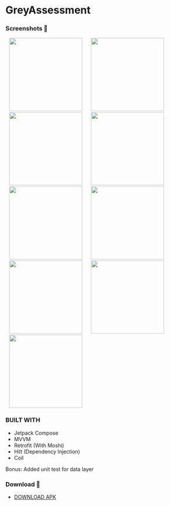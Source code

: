 # GreyAssessment

### Screenshots 🌈

<p>
    <img src="https://github.com/user-attachments/assets/271dd436-cae5-4c9c-9971-149219168399" width="200px" hspace="10"/>
    <img src="https://github.com/user-attachments/assets/bf3ec79d-03a3-485b-b55e-8cd1ba9ae092" width="200px" hspace="10"/>
    <img src="https://github.com/user-attachments/assets/0f54ebe4-29e2-4532-9870-daa0734eeb13" width="200px" hspace="10"/>
    <img src="https://github.com/user-attachments/assets/af2f2dfe-6f32-4d1d-b48d-d58dfa36a13a" width="200px" hspace="10"/>
    <img src="https://github.com/user-attachments/assets/94884243-e3ea-4be9-8e87-121e77a8f6db" width="200px" hspace="10"/>
    <img src="https://github.com/user-attachments/assets/b767edeb-569a-46f8-a685-beae510cab2d" width="200px" hspace="10"/>
    <img src="https://github.com/user-attachments/assets/e6948720-3b8d-4ad3-8c11-ede81f5df485" width="200px" hspace="10"/>
    <img src="https://github.com/user-attachments/assets/40e4259e-b737-44e3-8e69-a8b9466e1ccb" width="200px" hspace="10"/>
    <img src="https://github.com/user-attachments/assets/ac650092-4853-450d-b003-0b0c7a3c2159" width="200px" hspace="10"/>
</p>

### BUILT WITH
* Jetpack Compose
* MVVM
* Retrofit (With Moshi)
* Hilt (Dependency Injection)
* Coil

Bonus:
Added unit test for data layer

### Download 📱

- [DOWNLOAD APK](https://github.com/ibrajix/GreyAssessment/releases/download/v1.0/app-debug.apk/)
